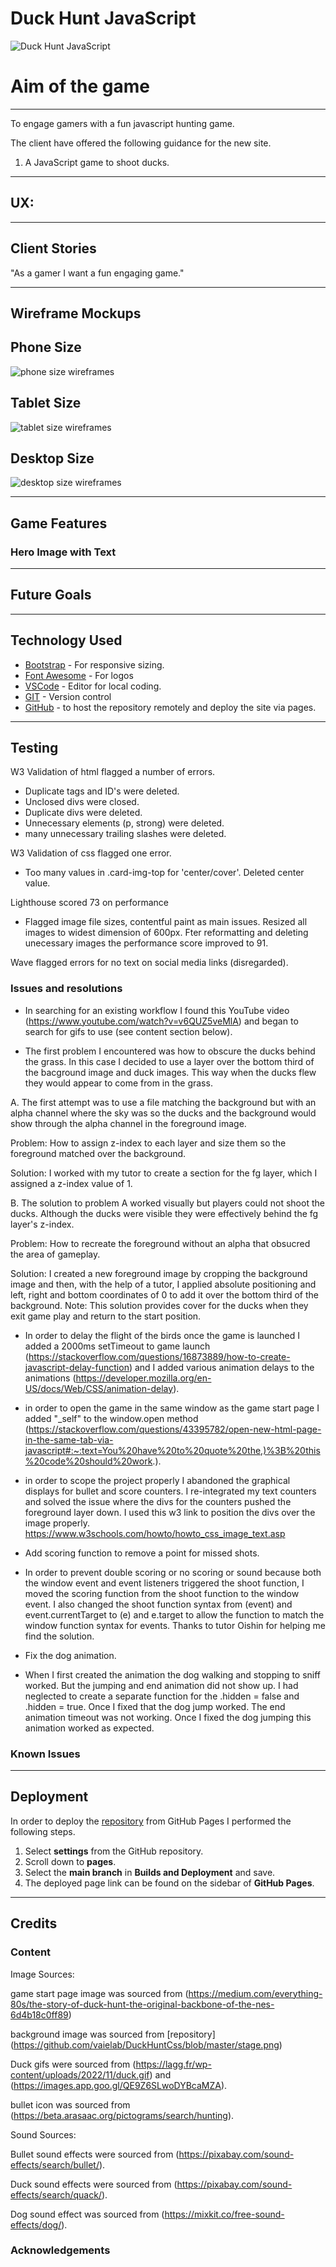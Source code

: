 # Duck Hunt JavaScript

![Duck Hunt JavaScript](./resources/images/dh-background.png)


# Aim of the game

---

To engage gamers with a fun javascript hunting game.

The client have offered the following guidance for the new site.

1. A JavaScript game to shoot ducks.

---

## UX:



---

## Client Stories

"As a gamer I want a fun engaging game."

---

## Wireframe Mockups



## Phone Size

![phone size wireframes](./)

## Tablet Size

![tablet size wireframes](./)

## Desktop Size

![desktop size wireframes](./)

---

## Game Features

### Hero Image with Text

---

## Future Goals

---

## Technology Used

* [Bootstrap](https://getbootstrap.com/) - For responsive sizing.
* [Font Awesome](https://fontawesome.com/) - For logos
* [VSCode](https://code.visualstudio.com/) - Editor for local coding.
* [GIT](https://git-scm.com/) - Version control
* [GitHub](https://github.com/) - to  host the repository remotely and deploy the site via pages.

---

## Testing

W3 Validation of html flagged a number of errors.

- Duplicate tags and ID's were deleted.
- Unclosed divs were closed.
- Duplicate divs were deleted.
- Unnecessary elements (p, strong) were deleted.
- many unnecessary trailing slashes were deleted.

W3 Validation of css flagged one error.

- Too many values in .card-img-top for 'center/cover'. Deleted center value.

Lighthouse scored 73 on performance

- Flagged image file sizes, contentful paint as main issues. Resized all images to widest dimension of 600px. Fter reformatting and deleting unecessary images the performance score improved to 91.

Wave flagged errors for no text on social media links (disregarded).

### Issues and resolutions

- In searching for an existing workflow I found this YouTube video (https://www.youtube.com/watch?v=v6QUZ5veMlA) and began to search for gifs to use (see content section below).

- The first problem I encountered was how to obscure the ducks behind the grass. In this case I decided to use a layer over the bottom third of the bacground image and duck images. This way when the ducks flew they would appear to come from in the grass. 

 A. The first attempt was to use a file matching the background but with an alpha channel where the sky was so the ducks and the background would show through the alpha channel in the foreground image.

 Problem: How to assign z-index to each layer and size them so the foreground matched over the background.

 Solution: I worked with my tutor to create a section for the fg layer, which I assigned a z-index value of 1.

 B. The solution to problem A worked visually but players could not shoot the ducks. Although the ducks were visible they were effectively behind the fg layer's z-index.

 Problem: How to recreate the foreground without an alpha that obsucred the area of gameplay.

 Solution: I created a new foreground image by cropping the background image and then, with the help of a tutor, I applied absolute positioning and left, right and bottom coordinates of 0 to add it over the bottom third of the background. Note: This solution provides cover for the ducks when they exit game play and return to the start position.

- In order to delay the flight of the birds once the game is launched I added a 2000ms setTimeout to game launch (https://stackoverflow.com/questions/16873889/how-to-create-javascript-delay-function) and I added various animation delays to the animations (https://developer.mozilla.org/en-US/docs/Web/CSS/animation-delay).

- in order to open the game in the same window as the game start page I added "_self" to the window.open method (https://stackoverflow.com/questions/43395782/open-new-html-page-in-the-same-tab-via-javascript#:~:text=You%20have%20to%20quote%20the,)%3B%20this%20code%20should%20work.).

- in order to scope the project properly I abandoned the graphical displays for bullet and score counters. I re-integrated my text counters and solved the issue where the divs for the counters pushed the foreground layer down. I used this w3 link to position the divs over the image properly. https://www.w3schools.com/howto/howto_css_image_text.asp

- Add scoring function to remove a point for missed shots.

- In order to prevent double scoring or no scoring or sound because both the window event and event listeners triggered the shoot function, I moved the scoring function from the shoot function to the window event.  I also changed the shoot function syntax from (event) and event.currentTarget to (e) and e.target to allow the function to match the window function syntax for events. Thanks to tutor Oishin for helping me find the solution.

- Fix the dog animation. 

- When I first created the animation the dog walking and stopping to sniff worked. But the jumping and end animation did not show up. I had neglected to create a separate function for the .hidden = false and .hidden = true. Once I fixed that the dog jump worked. The end animation timeout was not working. Once I fixed the dog jumping this animation worked as expected.



### Known Issues

---

## Deployment

In order to deploy the [repository](https://jordalenko.github.io/DuckHunt/) from GitHub Pages I performed the following steps.

1. Select **settings** from the GitHub repository.
2. Scroll down to **pages**.
3. Select the **main branch** in **Builds and Deployment** and save.
4. The deployed page link can be found on the sidebar of **GitHub Pages**.

---

## Credits

### Content

Image Sources:

game start page image was sourced from (https://medium.com/everything-80s/the-story-of-duck-hunt-the-original-backbone-of-the-nes-6d4b18c0ff89)

background image was sourced from [repository] (https://github.com/vaielab/DuckHuntCss/blob/master/stage.png)

Duck gifs were sourced from (https://lagg.fr/wp-content/uploads/2022/11/duck.gif) and (https://images.app.goo.gl/QE9Z6SLwoDYBcaMZA).

bullet icon was sourced from (https://beta.arasaac.org/pictograms/search/hunting).

Sound Sources:

Bullet sound effects were sourced from (https://pixabay.com/sound-effects/search/bullet/).

Duck sound effects were sourced from (https://pixabay.com/sound-effects/search/quack/).

Dog sound effect was sourced from (https://mixkit.co/free-sound-effects/dog/).

### Acknowledgements

